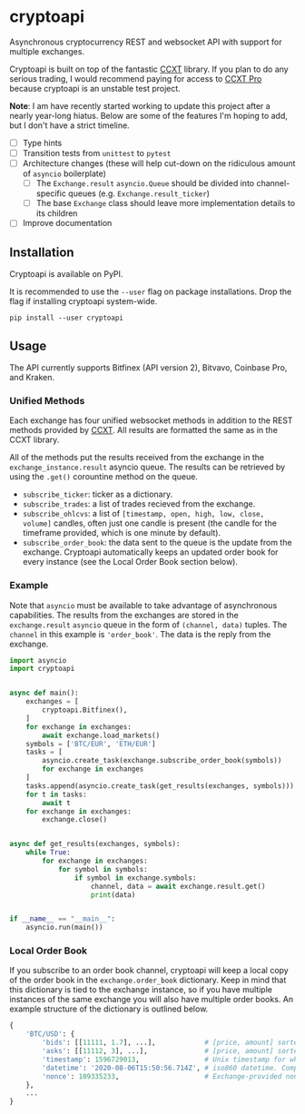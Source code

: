 # cryptoapi

Asynchronous cryptocurrency REST and websocket API with support for multiple exchanges.

Cryptoapi is built on top of the fantastic [CCXT](https://github.com/ccxt/ccxt) library.
If you plan to do any serious trading, I would recommend paying for access to [CCXT Pro](https://ccxt.pro) because cryptoapi is an unstable test project.

**Note**: I am have recently started working to update this project after a nearly year-long hiatus.
Below are some of the features I'm hoping to add, but I don't have a strict timeline.
* [ ] Type hints
* [ ] Transition tests from `unittest` to `pytest`
* [ ] Architecture changes (these will help cut-down on the ridiculous amount of `asyncio` boilerplate)
  * [ ] The `Exchange.result` `asyncio.Queue` should be divided into channel-specific queues (e.g. `Exchange.result_ticker`)
  * [ ] The base `Exchange` class should leave more implementation details to its children
* [ ] Improve documentation

## Installation

Cryptoapi is available on PyPI.

It is recommended to use the `--user` flag on package installations. Drop the flag if installing cryptoapi system-wide.
```
pip install --user cryptoapi
```

## Usage

The API currently supports Bitfinex (API version 2), Bitvavo, Coinbase Pro, and Kraken.

### Unified Methods

Each exchange has four unified websocket methods in addition to the REST methods provided by [CCXT](https://github.com/ccxt/ccxt).
All results are formatted the same as in the CCXT library.

All of the methods put the results received from the exchange in the `exchange_instance.result` asyncio queue.
The results can be retrieved by using the `.get()` corountine method on the queue.

* `subscribe_ticker`: ticker as a dictionary.
* `subscribe_trades`: a list of trades recieved from the exchange.
* `subscribe_ohlcvs`: a list of `[timestamp, open, high, low, close, volume]` candles, often just one candle is present (the candle for the timeframe provided, which is one minute by default).
* `subscribe_order_book`: the data sent to the queue is the update from the exchange. Cryptoapi automatically keeps an updated order book for every instance (see the Local Order Book section below).

### Example

Note that `asyncio` must be available to take advantage of asynchronous capabilities.
The results from the exchanges are stored in the `exchange.result` `asyncio` queue in the form of `(channel, data)` tuples.
The `channel` in this example is `'order_book'`. The data is the reply from the exchange. 
```python
import asyncio
import cryptoapi


async def main():
    exchanges = [
        cryptoapi.Bitfinex(),
    ]
    for exchange in exchanges:
        await exchange.load_markets()
    symbols = ['BTC/EUR', 'ETH/EUR']
    tasks = [
        asyncio.create_task(exchange.subscribe_order_book(symbols))
        for exchange in exchanges
    ]
    tasks.append(asyncio.create_task(get_results(exchanges, symbols)))
    for t in tasks:
        await t
    for exchange in exchanges:
        exchange.close()


async def get_results(exchanges, symbols):
    while True:
        for exchange in exchanges:
            for symbol in symbols:
                if symbol in exchange.symbols:
                    channel, data = await exchange.result.get()
                    print(data)


if __name__ == "__main__":
    asyncio.run(main())
```

### Local Order Book

If you subscribe to an order book channel, cryptoapi will keep a local copy of the order book in the `exchange.order_book` dictionary.
Keep in mind that this dictionary is tied to the exchange instance, so if you have multiple instances of the same exchange you will also have multiple order books.
An example structure of the dictionary is outlined below.
```python
{
    'BTC/USD': {
        'bids': [[11111, 1.7], ...],            # [price, amount] sorted by price in descending order (best bid first).    
        'asks': [[11112, 3], ...],              # [price, amount] sorted by price in ascending order (best ask first).
        'timestamp': 1596729013,                # Unix timestamp for when the book was last updated.
        'datetime': '2020-08-06T15:50:56.714Z', # iso860 datetime. Computed from the timestamp property.
        'nonce': 109335233,                     # Exchange-provided nonce. None if not provided.
    },
    ...
}
```
